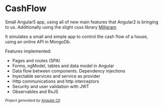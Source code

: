 # CashFlow

<p>Small Angular5 app, using all of new main features that Angular2 is bringing to us.
  Additionally using the slight csss library <a href="https://milligram.io">Miligram</a>.</p>
<p>It simulates a small and simple app to control the cash flow of a house, using an online API in MongoDb.</p>
<p>Features implemented:</p>
<ul>
  <li>Pages and routes (SPA)</li>
  <li>Forms, ngModel, tables and data model in Angular</li>
  <li>Data flow between components. Dependency injections</li>
  <li>Inyectable services and service as provider</li>
  <li>Http communications and http interceptors</li>
  <li>Security and user validation with JWT</li>
  <li>Observables and RxJS</li>
</ul>
<p><small><i>Project generated by <a href="https://github.com/angular/angular-cli">Angular ClI</a></i></small></p>


